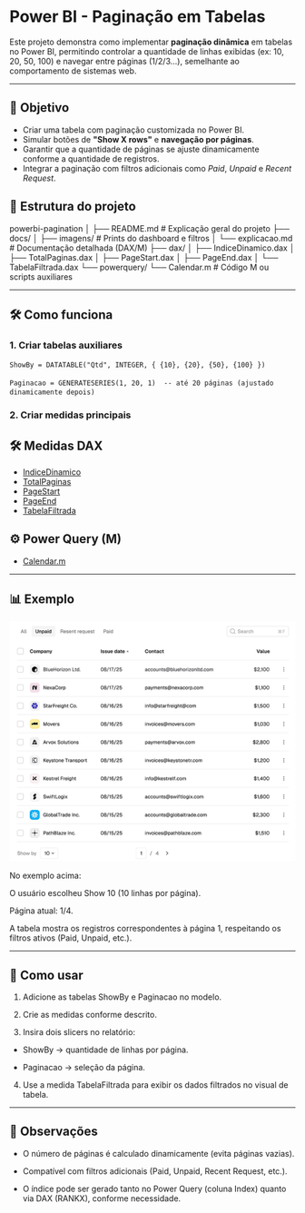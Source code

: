 # Power BI - Paginação em Tabelas

Este projeto demonstra como implementar **paginação dinâmica** em tabelas no Power BI, permitindo controlar a quantidade de linhas exibidas (ex: 10, 20, 50, 100) e navegar entre páginas (1/2/3...), semelhante ao comportamento de sistemas web.

---

## 🎯 Objetivo
- Criar uma tabela com paginação customizada no Power BI.  
- Simular botões de **"Show X rows"** e **navegação por páginas**.  
- Garantir que a quantidade de páginas se ajuste dinamicamente conforme a quantidade de registros.  
- Integrar a paginação com filtros adicionais como *Paid*, *Unpaid* e *Recent Request*.  


## 📂 Estrutura do projeto
powerbi-pagination
│
├── README.md # Explicação geral do projeto
├── docs/
│ ├── imagens/ # Prints do dashboard e filtros
│ └── explicacao.md # Documentação detalhada (DAX/M)
├── dax/
│ ├── IndiceDinamico.dax
│ ├── TotalPaginas.dax
│ ├── PageStart.dax
│ ├── PageEnd.dax
│ └── TabelaFiltrada.dax
└── powerquery/
└── Calendar.m # Código M ou scripts auxiliares

---

## 🛠️ Como funciona

### 1. Criar tabelas auxiliares
```DAX
ShowBy = DATATABLE("Qtd", INTEGER, { {10}, {20}, {50}, {100} })

Paginacao = GENERATESERIES(1, 20, 1)  -- até 20 páginas (ajustado dinamicamente depois)
```
### 2. Criar medidas principais

## 🛠️ Medidas DAX

- [IndiceDinamico](dax/IndiceDinamico.dax)
- [TotalPaginas](dax/TotalPaginas.dax)
- [PageStart](dax/PageStart.dax)
- [PageEnd](dax/PageEnd.dax)
- [TabelaFiltrada](dax/TabelaFiltrada.dax)

## ⚙️ Power Query (M)

- [Calendar.m](powerquery/Calendar.m)

---
## 📊 Exemplo

![Exemplo de Tabela Paginada](docs/imagens/exemplo.png)

No exemplo acima:

O usuário escolheu Show 10 (10 linhas por página).

Página atual: 1/4.

A tabela mostra os registros correspondentes à página 1, respeitando os filtros ativos (Paid, Unpaid, etc.).

---
## 🚀 Como usar

1. Adicione as tabelas ShowBy e Paginacao no modelo.

2. Crie as medidas conforme descrito.

3. Insira dois slicers no relatório:

- ShowBy → quantidade de linhas por página.

- Paginacao → seleção da página.

4. Use a medida TabelaFiltrada para exibir os dados filtrados no visual de tabela.

---

## 📌 Observações

- O número de páginas é calculado dinamicamente (evita páginas vazias).

- Compatível com filtros adicionais (Paid, Unpaid, Recent Request, etc.).

- O índice pode ser gerado tanto no Power Query (coluna Index) quanto via DAX (RANKX), conforme necessidade.
